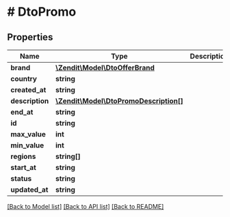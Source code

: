 # # DtoPromo

## Properties

Name | Type | Description | Notes
------------ | ------------- | ------------- | -------------
**brand** | [**\Zendit\Model\DtoOfferBrand**](DtoOfferBrand.md) |  | [optional]
**country** | **string** |  | [optional]
**created_at** | **string** |  | [optional]
**description** | [**\Zendit\Model\DtoPromoDescription[]**](DtoPromoDescription.md) |  | [optional]
**end_at** | **string** |  | [optional]
**id** | **string** |  | [optional]
**max_value** | **int** |  | [optional]
**min_value** | **int** |  | [optional]
**regions** | **string[]** |  | [optional]
**start_at** | **string** |  | [optional]
**status** | **string** |  | [optional]
**updated_at** | **string** |  | [optional]

[[Back to Model list]](../../README.md#models) [[Back to API list]](../../README.md#endpoints) [[Back to README]](../../README.md)
